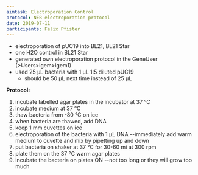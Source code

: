 ```yaml
---
aimtask: Electroporation Control
protocol: NEB electroporation protocol
date: 2019-07-11
participants: Felix Pfister
---
```

* electroporation of pUC19 into BL21, BL21 Star
* one H2O control in BL21 Star
* generated own electroporation protocol in the GeneUser (>Users>igem>igem1)
* used 25 µL bacteria with 1 µL 1:5 diluted pUC19
  * should be 50 µL next time instead of 25 µL

**Protocol:**
1. incubate labelled agar plates in the incubator at 37 °C
2. incubate medium at 37 °C
3. thaw bacteria from -80 °C on ice
4. when bacteria are thawed, add DNA
5. keep 1 mm cuvettes on ice 
6. electroporation of the bacteria with 1 µL DNA --immediately add warm medium to cuvette and mix by pipetting up and down
7. put bacteria on shaker at 37 °C for 30-60 mi at 300 rpm
8. plate them on the 37 °C warm agar plates
9. incubate the bacteria on plates ON --not too long or they will grow too much
